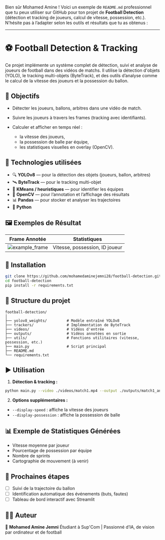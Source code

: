 Bien sûr Mohamed Amine ! Voici un exemple de `README.md` professionnel que tu peux utiliser sur GitHub pour ton projet de **Football Detection** (détection et tracking de joueurs, calcul de vitesse, possession, etc.). N'hésite pas à l’adapter selon les outils et résultats que tu as obtenus :

---

# ⚽ Football Detection & Tracking

Ce projet implémente un système complet de détection, suivi et analyse de joueurs de football dans des vidéos de matchs. Il utilise la détection d'objets (YOLO), le tracking multi-objets (ByteTrack), et des outils d’analyse comme le calcul de la vitesse des joueurs et la possession du ballon.

## 📌 Objectifs

* Détecter les joueurs, ballons, arbitres dans une vidéo de match.
* Suivre les joueurs à travers les frames (tracking avec identifiants).
* Calculer et afficher en temps réel :

  * la vitesse des joueurs,
  * la possession de balle par équipe,
  * les statistiques visuelles en overlay (OpenCV).

## 🧰 Technologies utilisées

* 🔍 **YOLOv8** — pour la détection des objets (joueurs, ballon, arbitres)
* 🛰 **ByteTrack** — pour le tracking multi-objet
* 🧠 **KMeans / heuristiques** — pour identifier les équipes
* 📐 **OpenCV** — pour l’annotation et l’affichage des résultats
* 📊 **Pandas** — pour stocker et analyser les trajectoires
* 🐍 **Python**

## 🖼️ Exemples de Résultat

| Frame Annotée                                 | Statistiques                   |
| --------------------------------------------- | ------------------------------ |
| ![example\_frame](./assets/frame_example.jpg) | Vitesse, possession, ID joueur |

## 🚀 Installation

```bash
git clone https://github.com/mohamedaminejemni28/football-detection.git
cd football-detection
pip install -r requirements.txt
```

## 📁 Structure du projet

```
football-detection/
│
├── yolov8_weights/         # Modèle entraîné YOLOv8
├── trackers/               # Implémentation de ByteTrack
├── videos/                 # Vidéos d'entrée
├── outputs/                # Vidéos annotées en sortie
├── utils/                  # Fonctions utilitaires (vitesse, possession, etc.)
├── main.py                 # Script principal
├── README.md
└── requirements.txt
```

## ▶️ Utilisation

1. **Détection & tracking :**

```bash
python main.py --video ./videos/match1.mp4 --output ./outputs/match1_annotated.mp4
```

2. **Options supplémentaires :**

* `--display-speed` : affiche la vitesse des joueurs
* `--display-possession` : affiche la possession de balle

## 📊 Exemple de Statistiques Générées

* Vitesse moyenne par joueur
* Pourcentage de possession par équipe
* Nombre de sprints
* Cartographie de mouvement (à venir)

## 📌 Prochaines étapes

* [ ] Suivi de la trajectoire du ballon
* [ ] Identification automatique des événements (buts, fautes)
* [ ] Tableau de bord interactif avec Streamlit

## 🧑‍💻 Auteur

👤 **Mohamed Amine Jemni**
Étudiant à Sup'Com | Passionné d’IA, de vision par ordinateur et de football

